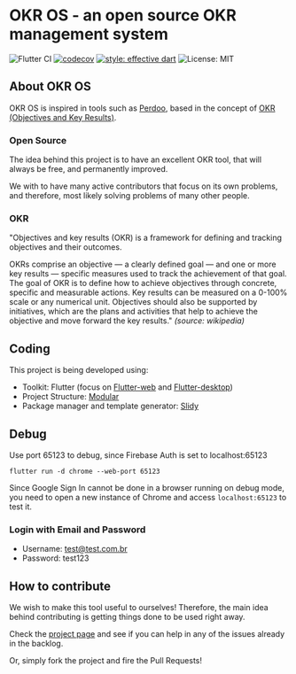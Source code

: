# OKR OS - an open source OKR management system

![Flutter CI](https://github.com/credifit-br/okr_os/workflows/Flutter%20CI/badge.svg)
[![codecov](https://codecov.io/gh/credifit-br/okr_os/branch/master/graph/badge.svg)](https://codecov.io/gh/credifit-br/okr_os)
[![style: effective dart](https://img.shields.io/badge/style-effective_dart-40c4ff.svg)](https://github.com/tenhobi/effective_dart)
![License: MIT](https://img.shields.io/badge/License-MIT-green.svg)

## About OKR OS

OKR OS is inspired in tools such as [Perdoo](https://www.perdoo.com), based in the concept of [OKR (Objectives and Key Results)](https://en.wikipedia.org/wiki/OKR).

### Open Source

The idea behind this project is to have an excellent OKR tool, that will always be free, and permanently improved.

We with to have many active contributors that focus on its own problems, and therefore, most likely solving problems of many other people.

### OKR

"Objectives and key results (OKR) is a framework for defining and tracking objectives and their outcomes.

OKRs comprise an objective — a clearly defined goal — and one or more key results — specific measures used to track the achievement of that goal. The goal of OKR is to define how to achieve objectives through concrete, specific and measurable actions. Key results can be measured on a 0-100% scale or any numerical unit. Objectives should also be supported by initiatives, which are the plans and activities that help to achieve the objective and move forward the key results." _(source: wikipedia)_

## Coding

This project is being developed using:

- Toolkit: Flutter (focus on [Flutter-web](https://flutter.dev/web) and [Flutter-desktop](https://flutter.dev/desktop))
- Project Structure: [Modular](https://pub.dev/packages/flutter_modular)
- Package manager and template generator: [Slidy](https://pub.dev/packages/slidy)

## Debug

Use port 65123 to debug, since Firebase Auth is set to localhost:65123

`flutter run -d chrome --web-port 65123`

Since Google Sign In cannot be done in a browser running on debug mode, you need to open a new instance of Chrome and access `localhost:65123` to test it.

### Login with Email and Password

- Username: test@test.com.br
- Password: test123

## How to contribute

We wish to make this tool useful to ourselves! Therefore, the main idea behind contributing is getting things done to be used right away.

Check the [project page](https://github.com/credifit-br/okr_os/projects) and see if you can help in any of the issues already in the backlog.

Or, simply fork the project and fire the Pull Requests!
